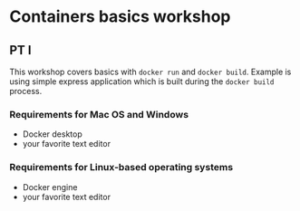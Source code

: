 # Containers basics workshop

## PT I

This workshop covers basics with `docker run` and `docker build`.
Example is using simple express application which is built during
the `docker build` process.

### Requirements for Mac OS and Windows

- Docker desktop
- your favorite text editor

### Requirements for Linux-based operating systems

- Docker engine
- your favorite text editor
